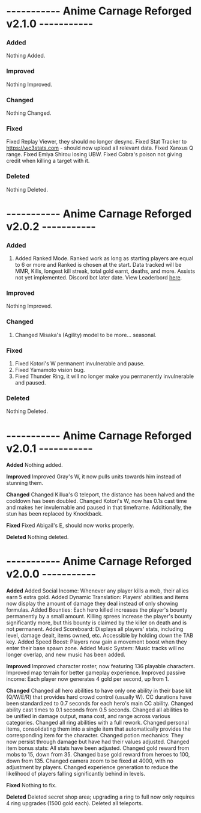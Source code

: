 # ----------- Anime Carnage Reforged v2.1.0 ----------- #

### Added
Nothing Added.

### Improved
Nothing Improved.

### Changed
Nothing Changed.

### Fixed
Fixed Replay Viewer, they should no longer desync.
Fixed Stat Tracker to https://wc3stats.com - should now upload all relevant data.
Fixed Xanxus Q range.
Fixed Emiya Shirou losing UBW.
Fixed Cobra's poison not giving credit when killing a target with it.

### Deleted
Nothing Deleted.

# ----------- Anime Carnage Reforged v2.0.2 ----------- #

### Added
1. Added Ranked Mode. Ranked work as long as starting players are equal to 6 or more and Ranked is chosen at the start. Data tracked will be MMR, Kills, longest kill streak, total gold earnt, deaths, and more. Assists not yet implemented. Discord bot later date. View Leaderbord [here](https://wc3stats.com/Anime-Carnage-Reforged/leaderboard).

### Improved
Nothing Improved.

### Changed
1. Changed Misaka's (Agility) model to be more... seasonal.

### Fixed
1. Fixed Kotori's W permanent invulnerable and pause.
2. Fixed Yamamoto vision bug.
3. Fixed Thunder Ring, it will no longer make you permanently invulnerable and paused.

### Deleted
Nothing Deleted.

# ----------- Anime Carnage Reforged v2.0.1 ----------- #

**Added**
Nothing added.

**Improved**
Improved Gray's W, it now pulls units towards him instead of stunning them.

**Changed**
Changed Killua's G teleport, the distance has been halved and the cooldown has been doubled.
Changed Kotori's W, now has 0.1s cast time and makes her invulernable and paused in that timeframe. Additionally, the stun has been replaced by Knockback.

**Fixed**
Fixed Abigail's E, should now works properly.

**Deleted**
Nothing deleted.

# ----------- Anime Carnage Reforged v2.0.0 ----------- #

**Added**
Added Social Income: Whenever any player kills a mob, their allies earn 5 extra gold.
Added Dynamic Translation: Players' abilities and items now display the amount of damage they deal instead of only showing formulas.
Added Bounties: Each hero killed increases the player's bounty permanently by a small amount. Killing sprees increase the player's bounty significantly more, but this bounty is claimed by the killer on death and is not permanent.
Added Scoreboard: Displays all players' stats, including level, damage dealt, items owned, etc. Accessible by holding down the TAB key.
Added Speed Boost: Players now gain a movement boost when they enter their base spawn zone.
Added Music System: Music tracks will no longer overlap, and new music has been added.

**Improved**
Improved character roster, now featuring 136 playable characters.
Improved map terrain for better gameplay experience.
Improved passive income: Each player now generates 4 gold per second, up from 1.

**Changed**
Changed all hero abilities to have only one ability in their base kit (Q/W/E/R) that provides hard crowd control (usually W). CC durations have been standardized to 0.7 seconds for each hero's main CC ability.
Changed ability cast times to 0.1 seconds from 0.5 seconds.
Changed all abilities to be unified in damage output, mana cost, and range across various categories.
Changed all ring abilities with a full rework.
Changed personal items, consolidating them into a single item that automatically provides the corresponding item for the character.
Changed potion mechanics: They now persist through damage but have had their values adjusted.
Changed item bonus stats: All stats have been adjusted.
Changed gold reward from mobs to 15, down from 35.
Changed base gold reward from heroes to 100, down from 135.
Changed camera zoom to be fixed at 4000, with no adjustment by players.
Changed experience generation to reduce the likelihood of players falling significantly behind in levels.

**Fixed**
Nothing to fix.

**Deleted**
Deleted secret shop area; upgrading a ring to full now only requires 4 ring upgrades (1500 gold each).
Deleted all teleports.